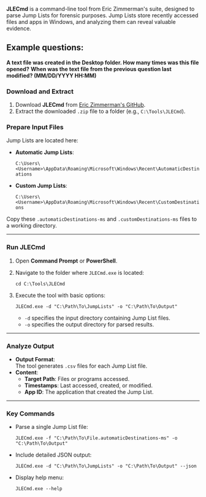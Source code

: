 **JLECmd** is a command-line tool from Eric Zimmerman's suite, designed to parse Jump Lists for forensic purposes. Jump Lists store recently accessed files and apps in Windows, and analyzing them can reveal valuable evidence.

## Example questions:

**A text file was created in the Desktop folder. How many times was this file opened?**
**When was the text file from the previous question last modified? (MM/DD/YYYY HH:MM)**

### **Download and Extract**

1. Download **JLECmd** from [Eric Zimmerman's GitHub](https://github.com/EricZimmerman/).
2. Extract the downloaded `.zip` file to a folder (e.g., `C:\Tools\JLECmd`).

### **Prepare Input Files**

Jump Lists are located here:

- **Automatic Jump Lists**:
    
    `C:\Users\<Username>\AppData\Roaming\Microsoft\Windows\Recent\AutomaticDestinations`
    
- **Custom Jump Lists**:
    
    `C:\Users\<Username>\AppData\Roaming\Microsoft\Windows\Recent\CustomDestinations`
    

Copy these `.automaticDestinations-ms` and `.customDestinations-ms` files to a working directory.

---

### **Run JLECmd**

1. Open **Command Prompt** or **PowerShell**.
2. Navigate to the folder where `JLECmd.exe` is located:
    
    `cd C:\Tools\JLECmd`
    
3. Execute the tool with basic options:

    `JLECmd.exe -d "C:\Path\To\JumpLists" -o "C:\Path\To\Output"`
    
    - `-d` specifies the input directory containing Jump List files.
    - `-o` specifies the output directory for parsed results.

---

### **Analyze Output**

- **Output Format**:  
    The tool generates `.csv` files for each Jump List file.
- **Content**:
    - **Target Path**: Files or programs accessed.
    - **Timestamps**: Last accessed, created, or modified.
    - **App ID**: The application that created the Jump List.

---

### **Key Commands**

- Parse a single Jump List file:
    
    `JLECmd.exe -f "C:\Path\To\File.automaticDestinations-ms" -o "C:\Path\To\Output"`
    
- Include detailed JSON output:

    `JLECmd.exe -d "C:\Path\To\JumpLists" -o "C:\Path\To\Output" --json`
    
- Display help menu:

    `JLECmd.exe --help`